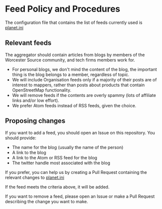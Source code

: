 # Feed Policy and Procedures

The configuration file that contains the list of feeds currently used is [planet.ini](planet.ini)

## Relevant feeds

The aggregator should contain articles from blogs by members of the Worcester Source community, and tech firms members work for.

* For personal blogs, we don't mind the content of the blog, the important thing is the blog belongs to a member, regardless of topic.
* We will include Organisation feeds only if a majority of their posts are of interest to mappers, rather than posts about products that contain OpenStreetMap functionality.
* We will remove feeds if the contents are overly spammy (lots of affiliate links and/or low effort).
* We prefer Atom feeds instead of RSS feeds, given the choice.

## Proposing changes

If you want to add a feed, you should open an Issue on this repository. You should provide:

* The name for the blog (usually the name of the person)
* A link to the blog
* A link to the Atom or RSS feed for the blog
* The twitter handle most associated with the blog

If you prefer, you can help us by creating a Pull Request containing the relevant changes to [planet.ini](planet.ini)

If the feed meets the criteria above, it will be added.

If you want to remove a feed, please open an Issue or make a Pull Request describing the change you want to make.
